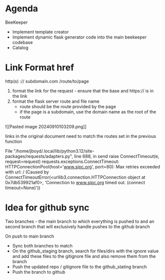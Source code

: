 
# Agenda
BeeKeeper
- Implement template creator
- Implement dynamic flask generator code into the main beekeeper codebase
- Catalog

# Link Format href

http(s) 
://
subdomain.com
/route/to/page


1. format the link for the request - ensure that the base and https:// is in the link
2. format the flask server route and file name
	- route should be the route provided by the page
	- if the page is a subdomain, use the domain name as the root of the route

![[Pasted image 20240910103209.png]]

links in the original document need to match the routes set in the previous function

File "/home/jboyd/.local/lib/python3.12/site-packages/requests/adapters.py", line 688, in send
    raise ConnectTimeout(e, request=request)
requests.exceptions.ConnectTimeout: HTTPConnectionPool(host='www.sipc.org', port=80): Max retries exceeded with url: / (Caused by ConnectTimeoutError(<urllib3.connection.HTTPConnection object at 0x7db539921af0>, 'Connection to www.sipc.org timed out. (connect timeout=None)'))



# Idea for github sync

Two branches - the main branch to which everything is pushed to and an second branch that will exclusively handle pushes to the github branch 

On push to main branch
- Sync both branches to match
- On the github_staging branch, search for files/dirs with the ignore value and add these files to the gitignore file and also remove them from the branch 
- Push the updated repo / gitignore file to the github_stating branch
- Push the branch to github 